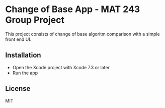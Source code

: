 # Change of Base App - MAT 243 Group Project

This project consists of change of base algoritm comparison with a simple front end UI. 

## Installation

- Open the Xcode project with Xcode 7.3 or later
- Run the app 

## License

MIT
